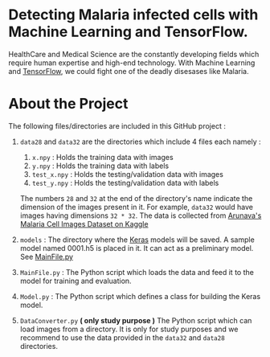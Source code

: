 
# Detecting Malaria infected cells with Machine Learning and TensorFlow.
HealthCare and Medical Science are the constantly developing fields which require human expertise
and high-end technology. With Machine Learning and [TensorFlow](https://www.tensorflow.org/), we could fight one of the deadly disesases
like Malaria. 

# About the Project
The following files/directories are included in this GitHub project :
1. `data28` and `data32` are the directories which include 4 files each namely :
    1. `x.npy` : Holds the training data with images
    2. `y.npy` : Holds the training data with labels
    3. `test_x.npy` : Holds the testing/validation data with images
    4. `test_y.npy` : Holds the testing/validation data with labels
    
    The numbers `28` and `32` at the end of the directory's name indicate the dimension of the
    images present in it. For example, `data32` would have images having dimensions `32 * 32`.
    The data is collected from [ Arunava's Malaria Cell Images Dataset on Kaggle ](https://www.kaggle.com/iarunava/cell-images-for-detecting-malaria)

2. `models` : The directory where the [Keras](https://www.tensorflow.org/guide/keras) models will be saved. A sample model named
    0001.h5 is placed in it. It can act as a preliminary model. See [MainFile.py](https://github.com/shubham0204/Malaria_Cell_Classification/blob/master/MainFile.py)
    
3. `MainFile.py` : The Python script which loads the data and feed it to the model for training and evaluation.

4. `Model.py` : The Python script which defines a class for building the Keras model.

5. `DataConverter.py` **( only study purpose )** The Python script which can load images from a directory. 
It is only for study purposes and we recommend to use the data provided in the `data32` and `data28` directories.




